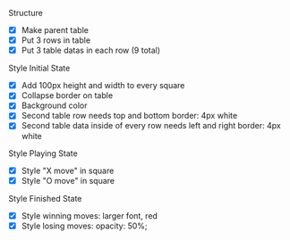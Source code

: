 Structure
- [x] Make parent table
- [x] Put 3 rows in table
- [x] Put 3 table datas in each row (9 total)

Style Initial State
- [x] Add 100px height and width to every square
- [x] Collapse border on table
- [x] Background color
- [x] Second table row needs top and bottom border: 4px white
- [x] Second table data inside of every row needs left and right border: 4px white

Style Playing State
- [x] Style "X move" in square
- [x] Style "O move" in square

Style Finished State
- [x] Style winning moves: larger font, red
- [x] Style losing moves: opacity: 50%;
